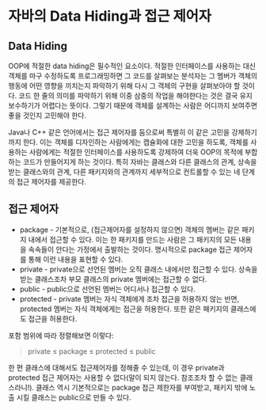 # 자바의 Data Hiding과 접근 제어자

## Data Hiding

 OOP에 적절한 data hiding은 필수적인 요소이다. 적절한 인터페이스를 사용하는 대신 객체를 마구 수정하도록 프로그래밍하면 그 코드를 살펴보는 분석자는 그 멤버가 객체의 행동에 어떤 영향을 끼치는지 파악하기 위해 다시 그 객체의 구현을 살펴보아야 할 것이다. 코드 한 줄의 의미를 파악하기 위해 이중 삼중의 작업을 해야한다는 것은 결국 유지보수하기가 어렵다는 뜻이다. 그렇기 때문에 객체를 설계하는 사람은 어디까지 보여주면 좋을 것인지 고민해야 한다.

 Java나 C++ 같은 언어에서는 접근 제어자를 둠으로써 특별히 이 같은 고민을 강제하기까지 한다. 이는 객체를 디자인하는 사람에게는 캡슐화에 대한 고민을 하도록, 객체를 사용하는 사람에게는 적절한 인터페이스를 사용하도록 강제하여 더욱 OOP의 목적에 부합하는 코드가 만들어지게 하는 것이다. 특히 자바는 클래스와 다른 클래스의 관계, 상속을 받는 클래스와의 관계, 다른 패키지와의 관계까지 세부적으로 컨트롤할 수 있는 네 단계의 접근 제어자를 제공한다.

## 접근 제어자

- package - 기본적으로, (접근제어자를 설정하지 않으면) 객체의 멤버는 같은 패키지 내에서 접근할 수 있다. 이는 한 패키지를 만드는 사람은 그 패키지의 모든 내용을 속속들이 안다는 가정에서 출발하는 것이다. 명시적으로 package 접근 제어자를 통해 이런 내용을 표현할 수 있다.
- private - private으로 선언된 멤버는 오직 클래스 내에서만 접근할 수 있다. 상속을 받는 클래스조차 부모 클래스의 private 멤버에는 접근할 수 없다.
- public - public으로 선언된 멤버는 어디서나 접근할 수 있다.
- protected -  private 멤버는 자식 객체에게 조차 접근을 허용하지 않는 반면, protected 멤버는 자식 객체에게는 접근을 허용한다. 또한 같은 패키지의 클래스에도 접근을 허용한다.

포함 범위에 따라 정렬해보면 이렇다:

> private ≤ package ≤ protected ≤ public

한 편 클래스에 대해서도 접근제어자를 정해줄 수 있는데, 이 경우 private과 protected 접근 제어자는 사용할 수 없다(말이 되지 않는다. 참조조차 할 수 없는 클래스라니!). 클래스 역시 기본적으로는 package 접근 제한자를 부여받고, 패키지 밖에 노출 시킬 클래스는 public으로 만들 수 있다.
